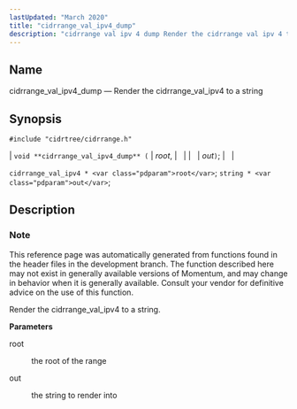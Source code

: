 ```yaml
---
lastUpdated: "March 2020"
title: "cidrrange_val_ipv4_dump"
description: "cidrrange val ipv 4 dump Render the cidrrange val ipv 4 to a string void cidrrange val ipv 4 dump root out cidrrange val ipv 4 root string out This reference page was automatically generated from functions found in the header files in the development branch The function described here..."
---
```


<a name="apis.cidrrange_val_ipv4_dump"></a> 
## Name

cidrrange_val_ipv4_dump — Render the cidrrange_val_ipv4 to a string

## Synopsis

`#include "cidrtree/cidrrange.h"`

| `void **cidrrange_val_ipv4_dump** (` | <var class="pdparam">root</var>, |   |
|   | <var class="pdparam">out</var>`)`; |   |

`cidrrange_val_ipv4 * <var class="pdparam">root</var>`;
`string * <var class="pdparam">out</var>`;<a name="idp48376192"></a> 
## Description

### Note

This reference page was automatically generated from functions found in the header files in the development branch. The function described here may not exist in generally available versions of Momentum, and may change in behavior when it is generally available. Consult your vendor for definitive advice on the use of this function.

Render the cidrrange_val_ipv4 to a string.

**<a name="idp48379056"></a> Parameters**

<dl class="variablelist">

<dt>root</dt>

<dd>

the root of the range

</dd>

<dt>out</dt>

<dd>

the string to render into

</dd>

</dl>